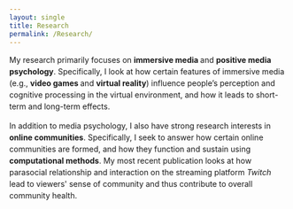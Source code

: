 ```yaml
---
layout: single
title: Research
permalink: /Research/
---
```

<style>
    p {line-height: 1.5em;font-size=1em;font-family: serif"}
</style>

My research primarily focuses on <strong>immersive media </strong>and <strong>positive media psychology</strong>. Specifically, I look at how certain features of immersive media (e.g., <strong>video games </strong>and <strong>virtual reality</strong>) influence people’s perception and cognitive processing in the virtual environment, and how it leads to short-term and long-term effects. 

In addition to media psychology, I also have strong research interests in <strong>online communities</strong>. Specifically, I seek to answer how certain online communities are formed, and how they function and sustain using <strong>computational methods</strong>. My most recent publication looks at how parasocial relationship and interaction on the streaming platform <em>Twitch</em> lead to viewers' sense of community and thus contribute to overall community health. 


